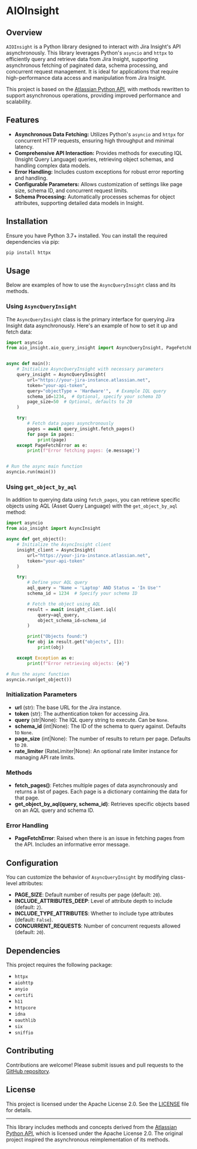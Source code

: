 # AIOInsight

## Overview

`AIOInsight` is a Python library designed to interact with Jira Insight's API asynchronously. 
This library leverages Python's `asyncio` and `httpx` to efficiently query and retrieve data from Jira Insight, 
supporting asynchronous fetching of paginated data, schema processing, and concurrent request management.
It is ideal for applications that require high-performance data access and manipulation from Jira Insight.


This project is based on the [Atlassian Python API](https://github.com/atlassian-api/atlassian-python-api), 
with methods rewritten to support asynchronous operations, providing improved performance and scalability.

## Features

- **Asynchronous Data Fetching:** Utilizes Python's `asyncio` and `httpx` for concurrent HTTP requests, ensuring high throughput and minimal latency.
- **Comprehensive API Interaction:** Provides methods for executing IQL (Insight Query Language) queries, retrieving object schemas, and handling complex data models.
- **Error Handling:** Includes custom exceptions for robust error reporting and handling.
- **Configurable Parameters:** Allows customization of settings like page size, schema ID, and concurrent request limits.
- **Schema Processing:** Automatically processes schemas for object attributes, supporting detailed data models in Insight.

## Installation

Ensure you have Python 3.7+ installed. You can install the required dependencies via pip:

```bash
pip install httpx
```

## Usage

Below are examples of how to use the `AsyncQueryInsight` class and its methods.

### Using `AsyncQueryInsight`

The `AsyncQueryInsight` class is the primary interface for querying Jira Insight data asynchronously. Here's an example of how to set it up and fetch data:

```python
import asyncio
from aio_insight.aio_query_insight import AsyncQueryInsight, PageFetchError


async def main():
    # Initialize AsyncQueryInsight with necessary parameters
    query_insight = AsyncQueryInsight(
        url="https://your-jira-instance.atlassian.net",
        token="your-api-token",
        query="objectType = 'Hardware'",  # Example IQL query
        schema_id=1234,  # Optional, specify your schema ID
        page_size=50  # Optional, defaults to 20
    )

    try:
        # Fetch data pages asynchronously
        pages = await query_insight.fetch_pages()
        for page in pages:
            print(page)
    except PageFetchError as e:
        print(f"Error fetching pages: {e.message}")


# Run the async main function
asyncio.run(main())
```

### Using `get_object_by_aql`

In addition to querying data using `fetch_pages`, you can retrieve specific objects using AQL (Asset Query Language) with the `get_object_by_aql` method:

```python
import asyncio
from aio_insight import AsyncInsight

async def get_object():
    # Initialize the AsyncInsight client
    insight_client = AsyncInsight(
        url="https://your-jira-instance.atlassian.net",
        token="your-api-token"
    )

    try:
        # Define your AQL query
        aql_query = "Name = 'Laptop' AND Status = 'In Use'"
        schema_id = 1234  # Specify your schema ID

        # Fetch the object using AQL
        result = await insight_client.iql(
            query=aql_query,
            object_schema_id=schema_id
        )

        print("Objects found:")
        for obj in result.get("objects", []):
            print(obj)

    except Exception as e:
        print(f"Error retrieving objects: {e}")

# Run the async function
asyncio.run(get_object())
```

### Initialization Parameters

- **url** (str): The base URL for the Jira instance.
- **token** (str): The authentication token for accessing Jira.
- **query** (str|None): The IQL query string to execute. Can be `None`.
- **schema_id** (int|None): The ID of the schema to query against. Defaults to `None`.
- **page_size** (int|None): The number of results to return per page. Defaults to `20`.
- **rate_limiter** (RateLimiter|None): An optional rate limiter instance for managing API rate limits.

### Methods

- **fetch_pages()**: Fetches multiple pages of data asynchronously and returns a list of pages. 
    Each page is a dictionary containing the data for that page.
- **get_object_by_aql(query, schema_id)**: Retrieves specific objects based on an AQL query and schema ID.

### Error Handling

- **PageFetchError**: Raised when there is an issue in fetching pages from the API. Includes an informative error message.

## Configuration

You can customize the behavior of `AsyncQueryInsight` by modifying class-level attributes:

- **PAGE_SIZE**: Default number of results per page (default: `20`).
- **INCLUDE_ATTRIBUTES_DEEP**: Level of attribute depth to include (default: `2`).
- **INCLUDE_TYPE_ATTRIBUTES**: Whether to include type attributes (default: `False`).
- **CONCURRENT_REQUESTS**: Number of concurrent requests allowed (default: `20`).

## Dependencies

This project requires the following package:

- `httpx`
- `aiohttp` 
- `anyio` 
- `certifi` 
- `h11` 
- `httpcore` 
- `idna` 
- `oauthlib` 
- `six` 
- `sniffio`

## Contributing

Contributions are welcome! Please submit issues and pull requests to the
[GitHub repository](https://github.com/yourusername/async-query-insight).

## License

This project is licensed under the Apache License 2.0. See the [LICENSE](LICENSE) file for details.

---

This library includes methods and concepts derived 
from the [Atlassian Python API](https://github.com/atlassian-api/atlassian-python-api),
which is licensed under the Apache License 2.0. 
The original project inspired the asynchronous reimplementation of its methods.


